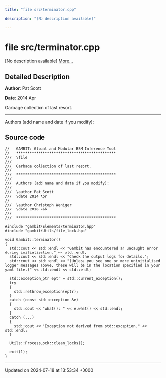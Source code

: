 ```yaml
---
title: "file src/terminator.cpp"

description: "[No description available]"

---
```


# file src/terminator.cpp

[No description available] [More...](#detailed-description)

## Detailed Description


**Author**: Pat Scott 

**Date**: 2014 Apr 

Garbage collection of last resort.



------------------

Authors (add name and date if you modify):




## Source code

```
//   GAMBIT: Global and Modular BSM Inference Tool
//   *********************************************
///  \file
///
///  Garbage collection of last resort.
///
///  *********************************************
///
///  Authors (add name and date if you modify):
///
///  \author Pat Scott
///  \date 2014 Apr
//
///  \author Christoph Weniger
///  \date 2016 Feb
///
///  *********************************************

#include "gambit/Elements/terminator.hpp"
#include "gambit/Utils/file_lock.hpp"

void Gambit::terminator()
{
  std::cout << std::endl << "Gambit has encountered an uncaught error during initialisation." << std::endl;
  std::cout << std::endl << "Check the output logs for details.";
  std::cout << std::endl << "(Unless you see one or more uninitialised logger messages above, these will be in the location specified in your yaml file.)" << std::endl << std::endl;

  std::exception_ptr eptr = std::current_exception();
  try
  {
    std::rethrow_exception(eptr);
  }
  catch (const std::exception &e)
  {
    std::cout << "what(): " << e.what() << std::endl;
  }
  catch (...)
  {
    std::cout << "Exception not derived from std::exception." << std::endl;
  }

  Utils::ProcessLock::clean_locks();

  exit(1);
}
```


-------------------------------

Updated on 2024-07-18 at 13:53:34 +0000
